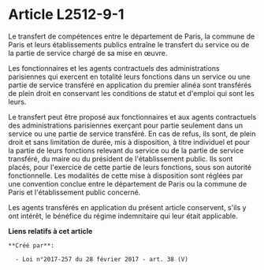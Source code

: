 # Article L2512-9-1

Le transfert de compétences entre le département de Paris, la commune de Paris et leurs établissements publics entraîne le
transfert du service ou de la partie de service chargé de sa mise en œuvre. 

Les fonctionnaires et les agents contractuels des administrations parisiennes qui exercent en totalité leurs fonctions dans
un service ou une partie de service transféré en application du premier alinéa sont transférés de plein droit en conservant
les conditions de statut et d'emploi qui sont les leurs. 

Le transfert peut être proposé aux fonctionnaires et aux agents contractuels des administrations parisiennes exerçant pour
partie seulement dans un service ou une partie de service transféré. En cas de refus, ils sont, de plein droit et sans
limitation de durée, mis à disposition, à titre individuel et pour la partie de leurs fonctions relevant du service ou de la
partie de service transféré, du maire ou du président de l'établissement public. Ils sont placés, pour l'exercice de cette
partie de leurs fonctions, sous son autorité fonctionnelle. Les modalités de cette mise à disposition sont réglées par une
convention conclue entre le département de Paris ou la commune de Paris et l'établissement public concerné. 

Les agents transférés en application du présent article conservent, s'ils y ont intérêt, le bénéfice du régime indemnitaire
qui leur était applicable.

**Liens relatifs à cet article**

	**Créé par**:

	  - Loi n°2017-257 du 28 février 2017 - art. 38 (V)
